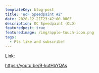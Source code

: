 ```yaml
---
templateKey: blog-post
title: 'WoF Speedpaint #2'
date: 2020-12-21T23:42:00.000Z
description: OC Speedpaint (OLD)
featuredpost: true
featuredimage: /img/apple-touch-icon.png
tags:
  - Pls like and subscribe!
---
```

Link:

https://youtu.be/9-kutHbYQAs
